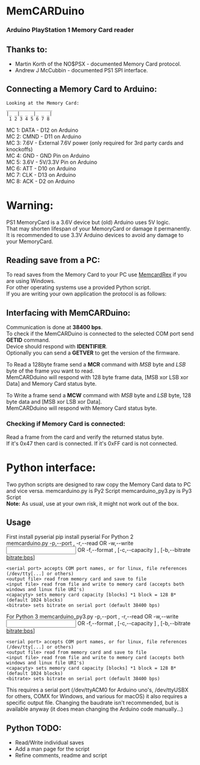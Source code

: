 # MemCARDuino
### Arduino PlayStation 1 Memory Card reader

## Thanks to:
* Martin Korth of the NO$PSX - documented Memory Card protocol.
* Andrew J McCubbin - documented PS1 SPI interface.

## Connecting a Memory Card to Arduino:
    Looking at the Memory Card:
    _________________
    |_ _|_ _ _|_ _ _|
     1 2 3 4 5 6 7 8

MC 1: DATA - D12 on Arduino<br>
MC 2: CMND - D11 on Arduino<br>
MC 3: 7.6V - External 7.6V power (only required for 3rd party cards and knockoffs)<br>
MC 4: GND - GND Pin on Arduino<br>
MC 5: 3.6V - 5V/3.3V Pin on Arduino<br>
MC 6: ATT - D10 on Arduino<br>
MC 7: CLK - D13 on Arduino<br>
MC 8: ACK - D2 on Arduino<br>

# Warning:
PS1 MemoryCard is a 3.6V device but (old) Arduino uses 5V logic.<br>That may shorten lifespan of your MemoryCard or damage it permanently.<br>
It is recommended to use 3.3V Arduino devices to avoid any damage to your MemoryCard.

## Reading save from a PC:
To read saves from the Memory Card to your PC use [MemcardRex](http://shendosoft.blogspot.com/2014/01/memcardrex-18-released.html) if you are using Windows.   
For other operating systems use a provided Python script.   
If you are writing your own application the protocol is as follows:   

## Interfacing with MemCARDuino:
Communication is done at **38400 bps**.    
To check if the MemCARDuino is connected to the selected COM port send **GETID** command.    
Device should respond with **IDENTIFIER**.    
Optionally you can send a **GETVER** to get the version of the firmware.    

To Read a 128byte frame send a **MCR** command with *MSB* byte and *LSB* byte of the frame you want to read.    
MemCARDduino will respond with 128 byte frame data, [MSB xor LSB xor Data] and Memory Card status byte.    

To Write a frame send a **MCW** command with *MSB* byte and *LSB* byte, 128 byte data and [MSB xor LSB xor Data].    
MemCARDduino will respond with Memory Card status byte.    

### Checking if Memory Card is connected:
Read a frame from the card and verify the returned status byte.    
If it's 0x47 then card is connected. If it's 0xFF card is not connected.    

# Python interface:
Two python scripts are designed to raw copy the Memory Card data to PC and vice versa.
memcarduino.py is Py2 Script
memcarduino_py3.py is Py3 Script    
**Note:** As usual, use at your own risk, it might not work out of the box.    

## Usage
First install pyserial 
    pip install pyserial
For Python 2    
    memcarduino.py -p,--port <serial port> , -r,--read <output file> OR -w,--write <input file> OR -f,--format , [-c,--capacity <capacity>] , [-b,--bitrate <bitrate:bps>]

    <serial port> accepts COM port names, or for linux, file references (/dev/tty[...] or others)
    <output file> read from memory card and save to file
    <input file> read from file and write to memory card (accepts both windows and linux file URI's)
    <capacyty> sets memory card capacity [blocks] *1 block = 128 B* (default 1024 blocks)
    <bitrate> sets bitrate on serial port (default 38400 bps)
For Python 3
    memcarduino_py3.py -p,--port <serial port> , -r,--read <output file> OR -w,--write <input file> OR -f,--format , [-c,--capacity <capacity>] , [-b,--bitrate <bitrate:bps>]

    <serial port> accepts COM port names, or for linux, file references (/dev/tty[...] or others)
    <output file> read from memory card and save to file
    <input file> read from file and write to memory card (accepts both windows and linux file URI's)
    <capacyty> sets memory card capacity [blocks] *1 block = 128 B* (default 1024 blocks)
    <bitrate> sets bitrate on serial port (default 38400 bps)


This requires a serial port (/dev/ttyACM0 for Arduino uno's, /dev/ttyUSBX for others, COMX for Windows, and various for macOS) it also requires a specific output file.
Changing the baudrate isn't recommended, but is available anyway (it does mean changing the Arduino code manually...)

## Python TODO:
* Read/Write individual saves
* Add a man page for the script
* Refine comments, readme and script
